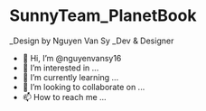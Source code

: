 # SunnyTeam_PlanetBook
_Design by Nguyen Van Sy
_Dev & Designer
- 👋 Hi, I’m @nguyenvansy16
- 👀 I’m interested in ...
- 🌱 I’m currently learning ...
- 💞️ I’m looking to collaborate on ...
- 📫 How to reach me ...

<!---
nguyenvansy16/nguyenvansy16 is a ✨ special ✨ repository because its `README.md` (this file) appears on your GitHub profile.
You can click the Preview link to take a look at your changes.
--->
